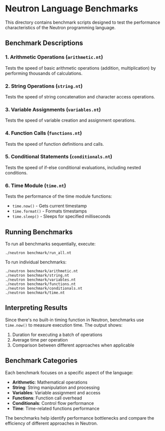 # Neutron Language Benchmarks

This directory contains benchmark scripts designed to test the performance characteristics of the Neutron programming language.

## Benchmark Descriptions

### 1. Arithmetic Operations (`arithmetic.nt`)
Tests the speed of basic arithmetic operations (addition, multiplication) by performing thousands of calculations.

### 2. String Operations (`string.nt`)
Tests the speed of string concatenation and character access operations.

### 3. Variable Assignments (`variables.nt`)
Tests the speed of variable creation and assignment operations.

### 4. Function Calls (`functions.nt`)
Tests the speed of function definitions and calls.

### 5. Conditional Statements (`conditionals.nt`)
Tests the speed of if-else conditional evaluations, including nested conditions.

### 6. Time Module (`time.nt`)
Tests the performance of the time module functions:
- `time.now()` - Gets current timestamp
- `time.format()` - Formats timestamps
- `time.sleep()` - Sleeps for specified milliseconds

## Running Benchmarks

To run all benchmarks sequentially, execute:
```
./neutron benchmark/run_all.nt
```

To run individual benchmarks:
```
./neutron benchmark/arithmetic.nt
./neutron benchmark/string.nt
./neutron benchmark/variables.nt
./neutron benchmark/functions.nt
./neutron benchmark/conditionals.nt
./neutron benchmark/time.nt
```

## Interpreting Results

Since there's no built-in timing function in Neutron, benchmarks use `time.now()` to measure execution time. The output shows:

1. Duration for executing a batch of operations
2. Average time per operation
3. Comparison between different approaches when applicable

## Benchmark Categories

Each benchmark focuses on a specific aspect of the language:

- **Arithmetic**: Mathematical operations
- **String**: String manipulation and processing
- **Variables**: Variable assignment and access
- **Functions**: Function call overhead
- **Conditionals**: Control flow performance
- **Time**: Time-related functions performance

The benchmarks help identify performance bottlenecks and compare the efficiency of different approaches in Neutron.